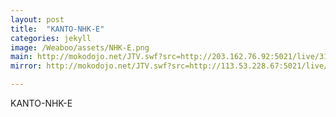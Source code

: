 ```yaml
---
layout: post
title:  "KANTO-NHK-E"
categories: jekyll
image: /Weaboo/assets/NHK-E.png
main: http://mokodojo.net/JTV.swf?src=http://203.162.76.92:5021/live/310|c03
mirror: http://mokodojo.net/JTV.swf?src=http://113.53.228.67:5021/live/310|c03

---
```

KANTO-NHK-E
